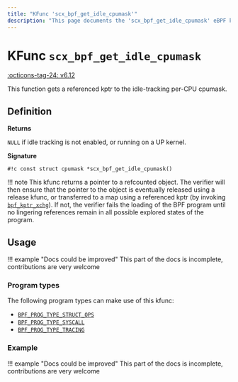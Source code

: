 ```yaml
---
title: "KFunc 'scx_bpf_get_idle_cpumask'"
description: "This page documents the 'scx_bpf_get_idle_cpumask' eBPF kfunc, including its definition, usage, program types that can use it, and examples."
---
```

# KFunc `scx_bpf_get_idle_cpumask`

<!-- [FEATURE_TAG](scx_bpf_get_idle_cpumask) -->
[:octicons-tag-24: v6.12](https://github.com/torvalds/linux/commit/f0e1a0643a59bf1f922fa209cec86a170b784f3f)
<!-- [/FEATURE_TAG] -->

This function gets a referenced kptr to the idle-tracking per-CPU cpumask.

## Definition

**Returns**

`NULL` if idle tracking is not enabled, or running on a UP kernel.

**Signature**

<!-- [KFUNC_DEF] -->
`#!c const struct cpumask *scx_bpf_get_idle_cpumask()`

!!! note
	This kfunc returns a pointer to a refcounted object. The verifier will then ensure that the pointer to the object 
	is eventually released using a release kfunc, or transferred to a map using a referenced kptr 
	(by invoking [`bpf_kptr_xchg`](../helper-function/bpf_kptr_xchg.md)). If not, the verifier fails the 
	loading of the BPF program until no lingering references remain in all possible explored states of the program.
<!-- [/KFUNC_DEF] -->

## Usage

!!! example "Docs could be improved"
    This part of the docs is incomplete, contributions are very welcome

### Program types

The following program types can make use of this kfunc:

<!-- [KFUNC_PROG_REF] -->
- [`BPF_PROG_TYPE_STRUCT_OPS`](../program-type/BPF_PROG_TYPE_STRUCT_OPS.md)
- [`BPF_PROG_TYPE_SYSCALL`](../program-type/BPF_PROG_TYPE_SYSCALL.md)
- [`BPF_PROG_TYPE_TRACING`](../program-type/BPF_PROG_TYPE_TRACING.md)
<!-- [/KFUNC_PROG_REF] -->

### Example

!!! example "Docs could be improved"
    This part of the docs is incomplete, contributions are very welcome

